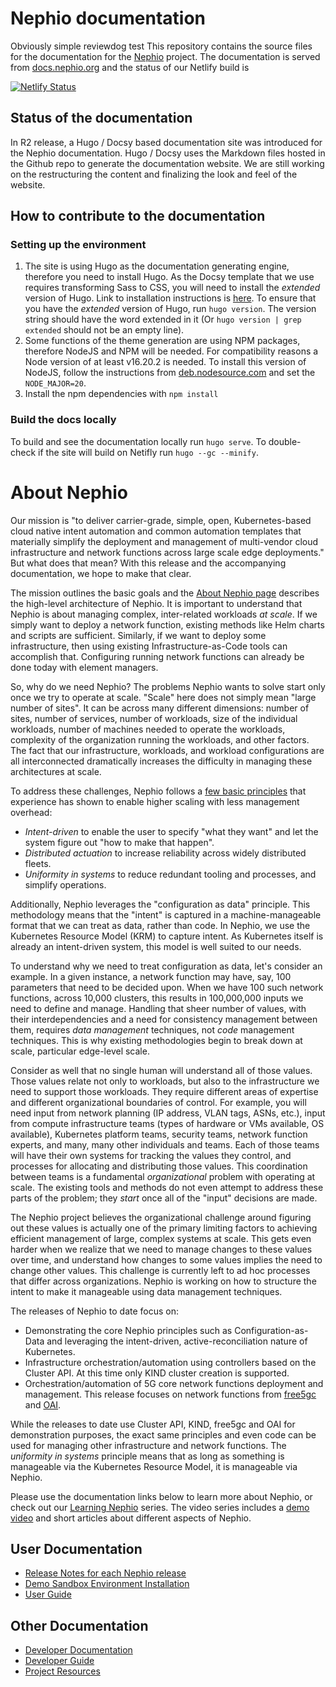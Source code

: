 # Nephio documentation

Obviously simple reviewdog test
This repository contains the source files for the documentation for the [Nephio](https://nephio.org/) project. 
The documentation is served from [docs.nephio.org](https://docs.nephio.org/) and the status of our Netlify build is

[![Netlify Status](https://api.netlify.com/api/v1/badges/9a7a49cd-9710-49c7-bd97-1dfb2272717c/deploy-status)](https://app.netlify.com/sites/nephio/deploys)

## Status of the documentation

In R2 release, a Hugo / Docsy based documentation site was introduced for the Nephio documentation. Hugo / Docsy uses the Markdown files hosted in the Github repo to generate the documentation website. We are still working on the restructuring the content and finalizing the look and feel of the website.

## How to contribute to the documentation

### Setting up the environment

1. The site is using Hugo as the documentation generating engine, therefore you need to install Hugo. As the Docsy
  template that we use requires transforming Sass to CSS, you will need to install the *extended* version of Hugo.
  Link to installation instructions is [here](https://gohugo.io/installation/linux/). To ensure that you have the
  *extended* version of Hugo, run `hugo version`. The version string should have the word extended in it (Or `hugo
  version | grep extended` should not be an empty line).
2. Some functions of the theme generation are using NPM packages, therefore NodeJS and NPM will be needed. For
  compatibility reasons a Node version of at least v16.20.2 is needed. To install this version of NodeJS, follow the
  instructions from [deb.nodesource.com](http://deb.nodesource.com/) and set the `NODE_MAJOR=20`.
3. Install the npm dependencies with `npm install`

### Build the docs locally

To build and see the documentation locally run `hugo serve`. To double-check if the site will build on Netifly run `hugo
--gc --minify`.

# About Nephio

Our mission is "to deliver carrier-grade, simple, open, Kubernetes-based cloud
native intent automation and common automation templates that materially
simplify the deployment and management of multi-vendor cloud infrastructure and
network functions across large scale edge deployments." But what does that mean?
With this release and the accompanying documentation, we hope to make that
clear.

The mission outlines the basic goals and the [About Nephio
page](https://nephio.org/about/) describes the high-level architecture of
Nephio. It is important to understand that Nephio is about managing complex,
inter-related workloads *at scale*. If we simply want to deploy a network
function, existing methods like Helm charts and scripts are sufficient.
Similarly, if we want to deploy some infrastructure, then using existing
Infrastructure-as-Code tools can accomplish that. Configuring running network
functions can already be done today with element managers.

So, why do we need Nephio? The problems Nephio wants to solve start only
once we try to operate at scale. "Scale" here does not simply mean "large number
of sites". It can be across many different dimensions: number of sites, number
of services, number of workloads, size of the individual workloads, number of
machines needed to operate the workloads, complexity of the organization running
the workloads, and other factors. The fact that our infrastructure, workloads,
and workload configurations are all interconnected dramatically increases
the difficulty in managing these architectures at scale.

To address these challenges, Nephio follows a [few basic
principles](https://cloud.google.com/blog/topics/telecommunications/network-automation-csps-linus-nephio-cloud-native)
that experience has shown to enable higher scaling with less management overhead:
- *Intent-driven* to enable the user to specify "what they want" and let the
  system figure out "how to make that happen".
- *Distributed actuation* to increase reliability across widely distributed
  fleets.
- *Uniformity in systems* to reduce redundant tooling and processes, and
  simplify operations.

Additionally, Nephio leverages the "configuration as data" principle. This
methodology means that the "intent" is captured in a machine-manageable format
that we can treat as data, rather than code. In Nephio, we use the Kubernetes
Resource Model (KRM) to capture intent. As Kubernetes itself is already an
intent-driven system, this model is well suited to our needs.

To understand why we need to treat configuration as data, let's consider an
example. In a given instance, a network function may have, say, 100 parameters
that need to be decided upon. When we have 100 such network functions, across
10,000 clusters, this results in 100,000,000 inputs we need to define and
manage. Handling that sheer number of values, with their interdependencies and a need
for consistency management between them, requires *data management* techniques,
not *code* management techniques. This is why existing methodologies begin to
break down at scale, particular edge-level scale.

Consider as well that no single human will understand all of those values. Those
values relate not only to workloads, but also to the infrastructure we need to
support those workloads. They require different areas of expertise and different
organizational boundaries of control. For example, you will need input from
network planning (IP address, VLAN tags, ASNs, etc.), input from
compute infrastructure teams (types of hardware or VMs available, OS available),
Kubernetes platform teams, security teams, network function experts, and many,
many other individuals and teams. Each of those teams will have their own
systems for tracking the values they control, and processes for allocating and
distributing those values. This coordination between teams is a fundamental
*organizational* problem with operating at scale. The existing tools and methods
do not even attempt to address these parts of the problem; they *start* once all
of the "input" decisions are made.

The Nephio project believes the organizational challenge around figuring out
these values is actually one of the primary limiting factors to achieving
efficient management of large, complex systems at scale. This gets even harder
when we realize that we need to manage changes to these values over time, and
understand how changes to some values implies the need to change other values.
This challenge is currently left to ad hoc processes that differ across
organizations. Nephio is working on how to structure the intent to make it
manageable using data management techniques.

The releases of Nephio to date focus on:
- Demonstrating the core Nephio principles such as Configuration-as-Data and
  leveraging the intent-driven, active-reconciliation nature of Kubernetes.
- Infrastructure orchestration/automation using controllers based on
  the Cluster API. At this time only KIND cluster creation is supported.
- Orchestration/automation of 5G core network functions deployment and
  management. This release focuses on network functions from
  [free5gc](https://free5gc.org/) and [OAI](https://openairinterface.org/).

While the releases to date use Cluster API, KIND, free5gc and OAI for demonstration
purposes, the exact same principles and even code can be used for managing other
infrastructure and network functions. The *uniformity in systems* principle
means that as long as something is manageable via the Kubernetes Resource Model,
it is manageable via Nephio.

Please use the documentation links below to learn more about Nephio, or check out our [Learning Nephio](https://wiki.nephio.org/display/HOME/Learning+with+Nephio+R1) series. The video series includes a [demo video](https://youtu.be/mFl71sy2Pdc) and short articles about different aspects of Nephio.

## User Documentation

* [Release Notes for each Nephio release](https://docs.nephio.org/docs/release-notes/)
* [Demo Sandbox Environment Installation](https://docs.nephio.org/docs/guides/install-guides/)
* [User Guide](https://docs.nephio.org/docs/guides/user-guides/)

## Other Documentation

* [Developer Documentation](https://github.com/nephio-project/nephio)
* [Developer Guide](https://docs.nephio.org/docs/guides/contributor-guides/)
* [Project Resources](https://github.com/nephio-project/docs/blob/main/resources.md)
